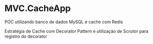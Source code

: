 # MVC.CacheApp
POC utilizando banco de dados MySQL e cache com Redis

Estratégia de Cache com Decorator Pattern e utilização de Scrutor para registro do decorator
